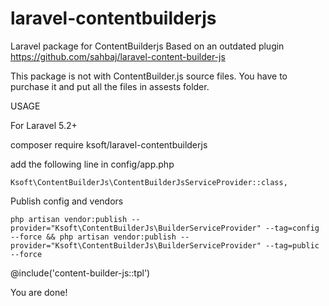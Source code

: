 # laravel-contentbuilderjs
Laravel package for ContentBuilderjs
Based on an outdated plugin https://github.com/sahbaj/laravel-content-builder-js


This package is not with ContentBuilder.js source files. You have to purchase it and put all the files in assests folder.

USAGE

For Laravel 5.2+

composer require ksoft/laravel-contentbuilderjs

add the following line in config/app.php
```
Ksoft\ContentBuilderJs\ContentBuilderJsServiceProvider::class,
```

Publish config and vendors

```
php artisan vendor:publish --provider="Ksoft\ContentBuilderJs\BuilderServiceProvider" --tag=config --force && php artisan vendor:publish --provider="Ksoft\ContentBuilderJs\BuilderServiceProvider" --tag=public --force
```

@include('content-builder-js::tpl')

You are done!
